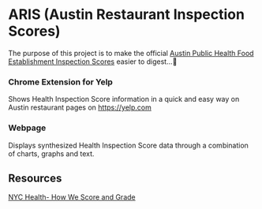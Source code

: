 # ARIS (Austin Restaurant Inspection Scores)

The purpose of this project is to make the official [Austin Public Health Food Establishment Inspection Scores](https://data.austintexas.gov/Health-and-Community-Services/Food-Establishment-Inspection-Scores/ecmv-9xxi) easier to digest...🥁

### Chrome Extension for Yelp

Shows Health Inspection Score information in a quick and easy way on Austin restaurant pages on https://yelp.com

### Webpage

Displays synthesized Health Inspection Score data through a combination of charts, graphs and text.

## Resources

[NYC Health- How We Score and Grade](https://www1.nyc.gov/assets/doh/downloads/pdf/rii/how-we-score-grade.pdf)
